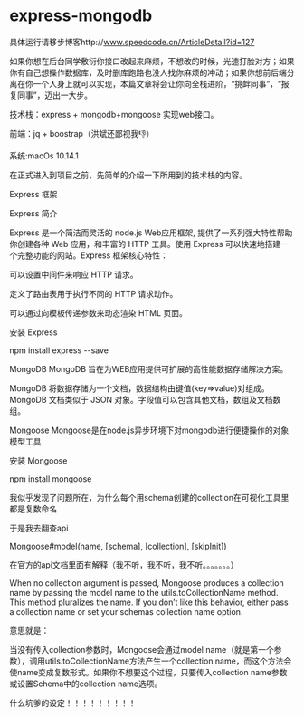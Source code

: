 # express-mongodb
  具体运行请移步博客http://www.speedcode.cn/ArticleDetail?id=127

  如果你想在后台同学敷衍你接口改起来麻烦，不想改的时候，光速打脸对方；如果你有自己想操作数据库，及时删库跑路也没人找你麻烦的冲动；如果你想前后端分离在你一个人身上就可以实现，本篇文章将会让你向全栈进阶，“挑衅同事”，“报复同事”，迈出一大步。

  技术栈：express + mongodb+mongoose 实现web接口。

  前端：jq + boostrap（洪斌还鄙视我👎）

  系统:macOs 10.14.1

  在正式进入到项目之前，先简单的介绍一下所用到的技术栈的内容。

  

  Express 框架

 Express 简介

  Express 是一个简洁而灵活的 node.js Web应用框架, 提供了一系列强大特性帮助你创建各种 Web 应用，和丰富的 HTTP 工具。使用 Express 可以快速地搭建一个完整功能的网站。Express 框架核心特性：

可以设置中间件来响应 HTTP 请求。

定义了路由表用于执行不同的 HTTP 请求动作。

可以通过向模板传递参数来动态渲染 HTML 页面。

 安装 Express


 npm install express --save

MongoDB 
MongoDB 旨在为WEB应用提供可扩展的高性能数据存储解决方案。

MongoDB 将数据存储为一个文档，数据结构由键值(key=>value)对组成。MongoDB 文档类似于 JSON 对象。字段值可以包含其他文档，数组及文档数组。



Mongoose
Mongoose是在node.js异步环境下对mongodb进行便捷操作的对象模型工具

安装 Mongoose

npm install mongoose
 

我似乎发现了问题所在，为什么每个用schema创建的collection在可视化工具里都是复数命名

于是我去翻查api

Mongoose#model(name, [schema], [collection], [skipInit])

在官方的api文档里面有解释（我不听，我不听，我不听。。。。。。。）

When no collection argument is passed, Mongoose produces a collection name by passing the model name to the utils.toCollectionName method. This method pluralizes the name. If you don’t like this behavior, either pass a collection name or set your schemas collection name option.



 意思就是：

当没有传入collection参数时，Mongoose会通过model name（就是第一个参数），调用utils.toCollectionName方法产生一个collection name，而这个方法会使name变成复数形式。如果你不想要这个过程，只要传入collection name参数或设置Schema中的collection name选项。



什么坑爹的设定！！！！！！！！！



